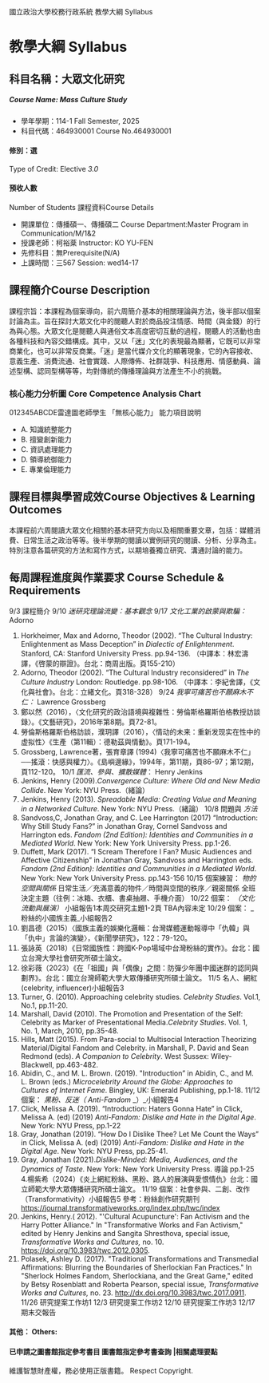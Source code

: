 國立政治大學校務行政系統 教學大綱 Syllabus
# 教學大綱 Syllabus
##  科目名稱：大眾文化研究
#####  Course Name: Mass Culture Study
  * 學年學期：114-1 Fall Semester, 2025 
  * 科目代碼：464930001 Course No.464930001
#### 修別：選
Type of Credit: Elective 
_3.0_
#### 預收人數
Number of Students
課程資料Course Details
  * 開課單位：傳播碩一、傳播碩二 Course Department:Master Program in Communication/M/1&2 
  * 授課老師：柯裕棻 Instructor: KO YU-FEN 
  * 先修科目：無Prerequisite(N/A)
  * 上課時間：三567 Session: wed14-17
##  課程簡介Course Description
課程宗旨：本課程為個案導向，前六周簡介基本的相關理論與方法，後半部以個案討論為主。旨在探討大眾文化中的閱聽人對於商品投注情感、時間（與金錢）的行為與心態。大眾文化是閱聽人與通俗文本高度密切互動的過程，閱聽人的活動也由各種科技和內容交錯構成。其中，又以「迷」文化的表現最為顯著，它既可以非常商業化，也可以非常反商業。「迷」是當代媒介文化的顯著現象，它的內容接收、意義生產、消費流通、社會實踐、人際傳佈、社群競爭、科技應用、情感動員、論述型構、認同型構等等，均對傳統的傳播理論與方法產生不小的挑戰。
###  核心能力分析圖 Core Competence Analysis Chart
012345ABCDE雷達圖老師學生
「無核心能力」 
能力項目說明
  * A. 知識統整能力
  * B. 擅變創新能力
  * C. 資訊處理能力
  * D. 領導統御能力
  * E. 專業倫理能力
##  課程目標與學習成效Course Objectives & Learning Outcomes 
本課程前六周閱讀大眾文化相關的基本研究方向以及相關重要文章，包括：媒體消費、日常生活之政治等等。後半學期的閱讀以實例研究的閱讀、分析、分享為主。特別注意各篇研究的方法和寫作方式，以期培養獨立研究、溝通討論的能力。
##  每周課程進度與作業要求 Course Schedule & Requirements
9/3 課程簡介
9/10 _迷研究理論流變：基本觀念_
9/17 _文化工業的啟蒙與欺騙：_ Adorno
1. Horkheimer, Max and Adorno, Theodor (2002). “The Cultural Industry: Enlightenment as Mass Deception” in _Dialectic of Enlightenment_. Stanford, CA: Stanford University Press. pp.94-136. （中譯本：林宏濤譯，《啓蒙的辯證》。台北：商周出版。頁155-210）
2. Adorno, Theodor (2002). “The Cultural Industry reconsidered” in _The Culture Industry_ London: Routledge. pp.98-106. （中譯本：李紀舍譯，《文化與社會》。台北：立緒文化。頁318-328）
9/24 _我寧可痛苦也不願麻木不仁：_ Lawrence Grossberg
1. 鄭以然（2016），〈文化研究的政治語境與複雜性：勞倫斯格羅斯伯格教授訪談錄〉。《文藝研究》，2016年第8期。頁72-81。
2. 勞倫斯格羅斯伯格訪談，濮玥譯（2016），〈情动的未来：重新发现实在性中的虚拟性〉《生產（第11輯）：德勒茲與情動》。頁171-194。
3. Grossberg, Lawrence著，張育章譯 (1994)〈我寧可痛苦也不願麻木不仁」──搖滾：快感與權力〉。《島嶼邊緣》，1994年，第11期，頁86-97；第12期，頁112-120。
10/1 _匯流、參與、擴散媒體_： Henry Jenkins
1. Jenkins, Henry (2009)._Convergence Culture: Where Old and New Media Collide_. New York: NYU Press.（緒論）
2. Jenkins, Henry (2013). _Spreadable Media: Creating Value and Meaning in a Networked Culture_. New York: NYU Press.（緒論）
10/8 問題與 _方法_
1. Sandvoss,C, Jonathan Gray, and C. Lee Harrington (2017) “Introduction: Why Still Study Fans?” in Jonathan Gray, Cornel Sandvoss and Harrington eds. _Fandom (2nd Edition): Identities and Communities in a Mediated World_. New York: New York University Press. pp.1-26.
2. Duffett, Mark (2017). “I Scream Therefore I Fan? Music Audiences and Affective Citizenship” in Jonathan Gray, Sandvoss and Harrington eds. _Fandom (2nd Edition): Identities and Communities in a Mediated World_. New York: New York University Press. pp.143-156
10/15 個案練習： _物的空間與關係_
日常生活／充滿意義的物件／時間與空間的秩序／親密關係
全班決定主題（往例：冰箱、衣櫃、書桌抽屜、手機介面）
10/22 個案： _（文化流動與展演）_ 小組報告1本周交研究主題1-2頁
TBA內容未定
10/29 個案： _粉絲的小國族主義_小組報告2
1. 劉昌德（2015）〈國族主義的娛樂化邏輯：台灣媒體運動報導中「仇韓」與「仇中」言論的演變〉，《新聞學研究》，122：79-120。
2. 張詠英（2018）《日常國族性：跨國K-Pop場域中台灣粉絲的實作》。台北：國立台灣大學社會研究所碩士論文。
3. 徐彩薇（2023）《在「祖國」與「偶像」之間：防彈少年團中國迷群的認同與劃界》。台北：國立台灣師範大學大眾傳播研究所碩士論文。
11/5 名人、網紅(celebrity, influencer)小組報告3
1. Turner, G. (2010). Approaching celebrity studies. _Celebrity Studies_. Vol.1, No.1, pp.11-20.
2. Marshall, David (2010). The Promotion and Presentation of the Self: Celebrity as Marker of Presentational Media._Celebrity Studies_. Vol. 1, No. 1, March, 2010, pp.35-48.
3. Hills, Matt (2015). From Para-social to Multisocial Interaction Theorizing Material/Digital Fandom and Celebrity. in Marshall, P. David and Sean Redmond (eds). _A Companion to Celebrity_. West Sussex: Wiley-Blackwell, pp.463-482.
4. Abidin, C., and M. L. Brown. (2019). "Introduction” in Abidin, C., and M. L. Brown (eds.) _Microcelebrity Around the Globe: Approaches to Cultures of Internet Fame_. Bingley, UK: Emerald Publishing, pp.1-18.
11/12 個案： _黑粉、反迷（_ _Anti-Fandom_ _）_小組報告4
1. Click, Melissa A. (2019). “Introduction: Haters Gonna Hate” in Click, Melissa A. (ed) (2019) _Anti-Fandom: Dislike and Hate in the Digital Age_. New York: NYU Press, pp.1-22
2. Gray, Jonathan (2019). “How Do I Dislike Thee? Let Me Count the Ways” in Click, Melissa A. (ed) (2019) _Anti-Fandom: Dislike and Hate in the Digital Age_. New York: NYU Press, pp.25-41.
3. Gray, Jonathan (2021)._Dislike-Minded: Media, Audiences, and the Dynamics of Taste._ New York: New York University Press. 導論 pp.1-25
4.楊紫希（2024）《炎上網紅粉絲、黑粉、路人的展演與愛恨情仇》台北：國立師範大學大眾傳播研究所碩士論文。
11/19 個案：社會參與、二創、改作（Transformativity）小組報告5
參考：粉絲創作研究期刊 https://journal.transformativeworks.org/index.php/twc/index
1. Jenkins, Henry.( 2012). "'Cultural Acupuncture': Fan Activism and the Harry Potter Alliance." In "Transformative Works and Fan Activism," edited by Henry Jenkins and Sangita Shresthova, special issue,  _Transformative Works and Cultures,_ no. 10. 
https://doi.org/10.3983/twc.2012.0305. 
2. Polasek, Ashley D. (2017). "Traditional Transformations and Transmedial Affirmations: Blurring the Boundaries of Sherlockian Fan Practices." In "Sherlock Holmes Fandom, Sherlockiana, and the Great Game," edited by Betsy Rosenblatt and Roberta Pearson, special issue,  _Transformative Works and Cultures,_ no. 23.
http://dx.doi.org/10.3983/twc.2017.0911.
11/26 研究提案工作坊1
12/3 研究提案工作坊2
12/10 研究提案工作坊3
12/17 期末交報告
####  其他： Others:
####  已申請之圖書館指定參考書目  圖書館指定參考書查詢 |相關處理要點
維護智慧財產權，務必使用正版書籍。 Respect Copyright.